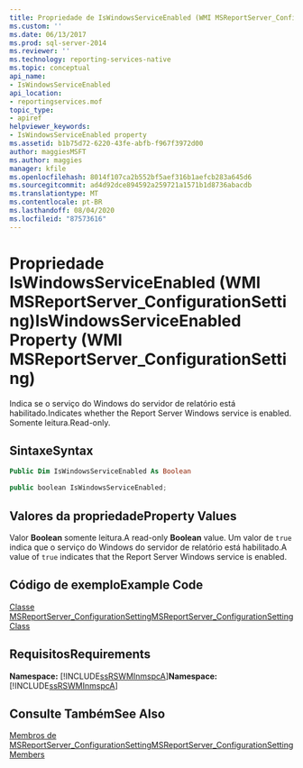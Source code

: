 ```yaml
---
title: Propriedade de IsWindowsServiceEnabled (WMI MSReportServer_ConfigurationSetting) | Microsoft Docs
ms.custom: ''
ms.date: 06/13/2017
ms.prod: sql-server-2014
ms.reviewer: ''
ms.technology: reporting-services-native
ms.topic: conceptual
api_name:
- IsWindowsServiceEnabled
api_location:
- reportingservices.mof
topic_type:
- apiref
helpviewer_keywords:
- IsWindowsServiceEnabled property
ms.assetid: b1b75d72-6220-43fe-abfb-f967f3972d00
author: maggiesMSFT
ms.author: maggies
manager: kfile
ms.openlocfilehash: 8014f107ca2b552bf5aef316b1aefcb283a645d6
ms.sourcegitcommit: ad4d92dce894592a259721a1571b1d8736abacdb
ms.translationtype: MT
ms.contentlocale: pt-BR
ms.lasthandoff: 08/04/2020
ms.locfileid: "87573616"
---
```

# <a name="iswindowsserviceenabled-property-wmi-msreportserver_configurationsetting"></a><span data-ttu-id="58e52-102">Propriedade IsWindowsServiceEnabled (WMI MSReportServer_ConfigurationSetting)</span><span class="sxs-lookup"><span data-stu-id="58e52-102">IsWindowsServiceEnabled Property (WMI MSReportServer_ConfigurationSetting)</span></span>
  <span data-ttu-id="58e52-103">Indica se o serviço do Windows do servidor de relatório está habilitado.</span><span class="sxs-lookup"><span data-stu-id="58e52-103">Indicates whether the Report Server Windows service is enabled.</span></span> <span data-ttu-id="58e52-104">Somente leitura.</span><span class="sxs-lookup"><span data-stu-id="58e52-104">Read-only.</span></span>  
  
## <a name="syntax"></a><span data-ttu-id="58e52-105">Sintaxe</span><span class="sxs-lookup"><span data-stu-id="58e52-105">Syntax</span></span>  
  
```vb  
Public Dim IsWindowsServiceEnabled As Boolean  
```  
  
```csharp  
public boolean IsWindowsServiceEnabled;  
```  
  
## <a name="property-values"></a><span data-ttu-id="58e52-106">Valores da propriedade</span><span class="sxs-lookup"><span data-stu-id="58e52-106">Property Values</span></span>  
 <span data-ttu-id="58e52-107">Valor **Boolean** somente leitura.</span><span class="sxs-lookup"><span data-stu-id="58e52-107">A read-only **Boolean** value.</span></span> <span data-ttu-id="58e52-108">Um valor de `true` indica que o serviço do Windows do servidor de relatório está habilitado.</span><span class="sxs-lookup"><span data-stu-id="58e52-108">A value of `true` indicates that the Report Server Windows service is enabled.</span></span>  
  
## <a name="example-code"></a><span data-ttu-id="58e52-109">Código de exemplo</span><span class="sxs-lookup"><span data-stu-id="58e52-109">Example Code</span></span>  
 [<span data-ttu-id="58e52-110">Classe MSReportServer_ConfigurationSetting</span><span class="sxs-lookup"><span data-stu-id="58e52-110">MSReportServer_ConfigurationSetting Class</span></span>](msreportserver-configurationsetting-class.md)  
  
## <a name="requirements"></a><span data-ttu-id="58e52-111">Requisitos</span><span class="sxs-lookup"><span data-stu-id="58e52-111">Requirements</span></span>  
 <span data-ttu-id="58e52-112">**Namespace:** [!INCLUDE[ssRSWMInmspcA](../../includes/ssrswminmspca-md.md)]</span><span class="sxs-lookup"><span data-stu-id="58e52-112">**Namespace:** [!INCLUDE[ssRSWMInmspcA](../../includes/ssrswminmspca-md.md)]</span></span>  
  
## <a name="see-also"></a><span data-ttu-id="58e52-113">Consulte Também</span><span class="sxs-lookup"><span data-stu-id="58e52-113">See Also</span></span>  
 [<span data-ttu-id="58e52-114">Membros de MSReportServer_ConfigurationSetting</span><span class="sxs-lookup"><span data-stu-id="58e52-114">MSReportServer_ConfigurationSetting Members</span></span>](msreportserver-configurationsetting-members.md)  
  
  
